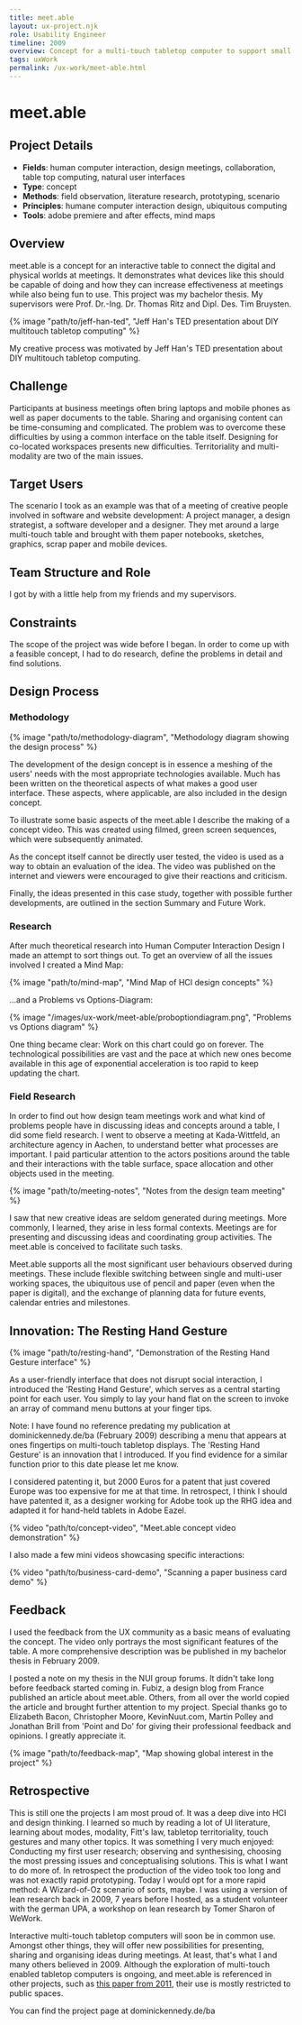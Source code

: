 ```yaml
---
title: meet.able
layout: ux-project.njk
role: Usability Engineer
timeline: 2009
overview: Concept for a multi-touch tabletop computer to support small group design meetings
tags: uxWork
permalink: /ux-work/meet-able.html
---
```


# meet.able

## Project Details
- **Fields**: human computer interaction, design meetings, collaboration, table top computing, natural user interfaces
- **Type**: concept
- **Methods**: field observation, literature research, prototyping, scenario
- **Principles**: humane computer interaction design, ubiquitous computing
- **Tools**: adobe premiere and after effects, mind maps

## Overview
meet.able is a concept for an interactive table to connect the digital and physical worlds at meetings. It demonstrates what devices like this should be capable of doing and how they can increase effectiveness at meetings while also being fun to use. This project was my bachelor thesis. My supervisors were Prof. Dr.-Ing. Dr. Thomas Ritz and Dipl. Des. Tim Bruysten.

{% image "path/to/jeff-han-ted", "Jeff Han's TED presentation about DIY multitouch tabletop computing" %}

My creative process was motivated by Jeff Han's TED presentation about DIY multitouch tabletop computing.

<div class="video-wrapper">
  <div class="vp-preview vp-preview-cover vp-preview-invisible" id="vp-preview" 
       data-thumb="https://i.vimeocdn.com/video/86518945-f2d1935b375528753ed896f2e19300e1f3a383611e8c5be77aef683eccbf5e85-d?mw=900&mh=506" 
       data-thumb-width="900">
  </div>
</div>

## Challenge
Participants at business meetings often bring laptops and mobile phones as well as paper documents to the table. Sharing and organising content can be time-consuming and complicated. The problem was to overcome these difficulties by using a common interface on the table itself. Designing for co-located workspaces presents new difficulties. Territoriality and multi-modality are two of the main issues.

## Target Users
The scenario I took as an example was that of a meeting of creative people involved in software and website development: A project manager, a design strategist, a software developer and a designer. They met around a large multi-touch table and brought with them paper notebooks, sketches, graphics, scrap paper and mobile devices.

## Team Structure and Role
I got by with a little help from my friends and my supervisors.

## Constraints
The scope of the project was wide before I began. In order to come up with a feasible concept, I had to do research, define the problems in detail and find solutions.

## Design Process
### Methodology
{% image "path/to/methodology-diagram", "Methodology diagram showing the design process" %}

The development of the design concept is in essence a meshing of the users' needs with the most appropriate technologies available. Much has been written on the theoretical aspects of what makes a good user interface. These aspects, where applicable, are also included in the design concept.

To illustrate some basic aspects of the meet.able I describe the making of a concept video. This was created using filmed, green screen sequences, which were subsequently animated.

As the concept itself cannot be directly user tested, the video is used as a way to obtain an evaluation of the idea. The video was published on the internet and viewers were encouraged to give their reactions and criticism.

Finally, the ideas presented in this case study, together with possible further developments, are outlined in the section Summary and Future Work.

### Research
After much theoretical research into Human Computer Interaction Design I made an attempt to sort things out. To get an overview of all the issues involved I created a Mind Map:

{% image "path/to/mind-map", "Mind Map of HCI design concepts" %}

...and a Problems vs Options-Diagram:

{% image "/images/ux-work/meet-able/proboptiondiagram.png", "Problems vs Options diagram" %}

One thing became clear: Work on this chart could go on forever. The technological possibilities are vast and the pace at which new ones become available in this age of exponential acceleration is too rapid to keep updating the chart.

### Field Research
In order to find out how design team meetings work and what kind of problems people have in discussing ideas and concepts around a table, I did some field research. I went to observe a meeting at Kada-Wittfeld, an architecture agency in Aachen, to understand better what processes are important. I paid particular attention to the actors positions around the table and their interactions with the table surface, space allocation and other objects used in the meeting.

{% image "path/to/meeting-notes", "Notes from the design team meeting" %}

I saw that new creative ideas are seldom generated during meetings. More commonly, I learned, they arise in less formal contexts. Meetings are for presenting and discussing ideas and coordinating group activities. The meet.able is conceived to facilitate such tasks.

Meet.able supports all the most significant user behaviours observed during meetings. These include flexible switching between single and multi-user working spaces, the ubiquitous use of pencil and paper (even when the paper is digital), and the exchange of planning data for future events, calendar entries and milestones.

## Innovation: The Resting Hand Gesture
{% image "path/to/resting-hand", "Demonstration of the Resting Hand Gesture interface" %}

As a user-friendly interface that does not disrupt social interaction, I introduced the 'Resting Hand Gesture', which serves as a central starting point for each user. You simply to lay your hand flat on the screen to invoke an array of command menu buttons at your finger tips.

Note: I have found no reference predating my publication at dominickennedy.de/ba (February 2009) describing a menu that appears at ones fingertips on multi-touch tabletop displays. The 'Resting Hand Gesture' is an innovation that I introduced. If you find evidence for a similar function prior to this date please let me know.

I considered patenting it, but 2000 Euros for a patent that just covered Europe was too expensive for me at that time. In retrospect, I think I should have patented it, as a designer working for Adobe took up the RHG idea and adapted it for hand-held tablets in Adobe Eazel.

{% video "path/to/concept-video", "Meet.able concept video demonstration" %}

I also made a few mini videos showcasing specific interactions:

{% video "path/to/business-card-demo", "Scanning a paper business card demo" %}

## Feedback
I used the feedback from the UX community as a basic means of evaluating the concept. The video only portrays the most significant features of the table. A more comprehensive description was be published in my bachelor thesis in February 2009.

I posted a note on my thesis in the NUI group forums. It didn't take long before feedback started coming in. Fubiz, a design blog from France published an article about meet.able. Others, from all over the world copied the article and brought further attention to my project. Special thanks go to Elizabeth Bacon, Christopher Moore, KevinNuut.com, Martin Polley and Jonathan Brill from 'Point and Do' for giving their professional feedback and opinions. I greatly appreciate it.

{% image "path/to/feedback-map", "Map showing global interest in the project" %}

## Retrospective
This is still one the projects I am most proud of. It was a deep dive into HCI and design thinking. I learned so much by reading a lot of UI literature, learning about modes, modality, Fitt's law, tabletop territoriality, touch gestures and many other topics. It was something I very much enjoyed: Conducting my first user research; observing and synthesising, choosing the most pressing issues and conceptualising solutions. This is what I want to do more of. In retrospect the production of the video took too long and was not exactly rapid prototyping. Today I would opt for a more rapid method: A Wizard-of-Oz scenario of sorts, maybe. I was using a version of lean research back in 2009, 7 years before I hosted, as a student volunteer with the german UPA, a workshop on lean research by Tomer Sharon of WeWork.

Interactive multi-touch tabletop computers will soon be in common use. Amongst other things, they will offer new possibilities for presenting, sharing and organising ideas during meetings. At least, that's what I and many others believed in 2009. Although the exploration of multi-touch enabled tabletop computers is ongoing, and meet.able is referenced in other projects, such as [this paper from 2011](http://www.user.tu-berlin.de/komm/CD/paper/061512.pdf), their use is mostly restricted to public spaces.

You can find the project page at dominickennedy.de/ba 